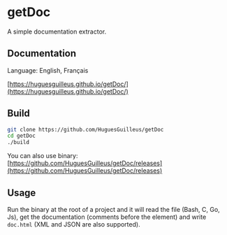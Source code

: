 # getDoc

A simple documentation extractor.

## Documentation
Language: English, Français

[https://huguesguilleus.github.io/getDoc/](https://huguesguilleus.github.io/getDoc/)

## Build
```bash
git clone https://github.com/HuguesGuilleus/getDoc
cd getDoc
./build
```

You can also use binary: [https://github.com/HuguesGuilleus/getDoc/releases](https://github.com/HuguesGuilleus/getDoc/releases)

## Usage
Run the binary at the root of a project and it will read the file (Bash, C, Go, Js), get the documentation (comments before the element) and write `doc.html` (XML and JSON are also supported).
